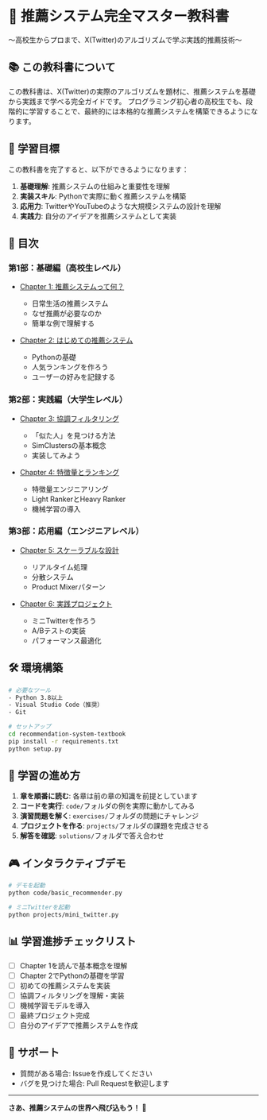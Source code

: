 # 🚀 推薦システム完全マスター教科書
〜高校生からプロまで、X(Twitter)のアルゴリズムで学ぶ実践的推薦技術〜

## 📚 この教科書について

この教科書は、X(Twitter)の実際のアルゴリズムを題材に、推薦システムを基礎から実践まで学べる完全ガイドです。
プログラミング初心者の高校生でも、段階的に学習することで、最終的には本格的な推薦システムを構築できるようになります。

## 🎯 学習目標

この教科書を完了すると、以下ができるようになります：

1. **基礎理解**: 推薦システムの仕組みと重要性を理解
2. **実装スキル**: Pythonで実際に動く推薦システムを構築
3. **応用力**: TwitterやYouTubeのような大規模システムの設計を理解
4. **実践力**: 自分のアイデアを推薦システムとして実装

## 📖 目次

### 第1部：基礎編（高校生レベル）
- [Chapter 1: 推薦システムって何？](chapters/chapter01_introduction.md)
  - 日常生活の推薦システム
  - なぜ推薦が必要なのか
  - 簡単な例で理解する

- [Chapter 2: はじめての推薦システム](chapters/chapter02_first_recommender.md)
  - Pythonの基礎
  - 人気ランキングを作ろう
  - ユーザーの好みを記録する

### 第2部：実践編（大学生レベル）
- [Chapter 3: 協調フィルタリング](chapters/chapter03_collaborative_filtering.md)
  - 「似た人」を見つける方法
  - SimClustersの基本概念
  - 実装してみよう

- [Chapter 4: 特徴量とランキング](chapters/chapter04_features_ranking.md)
  - 特徴量エンジニアリング
  - Light RankerとHeavy Ranker
  - 機械学習の導入

### 第3部：応用編（エンジニアレベル）
- [Chapter 5: スケーラブルな設計](chapters/chapter05_scalable_design.md)
  - リアルタイム処理
  - 分散システム
  - Product Mixerパターン

- [Chapter 6: 実践プロジェクト](chapters/chapter06_final_project.md)
  - ミニTwitterを作ろう
  - A/Bテストの実装
  - パフォーマンス最適化

## 🛠 環境構築

```bash
# 必要なツール
- Python 3.8以上
- Visual Studio Code（推奨）
- Git

# セットアップ
cd recommendation-system-textbook
pip install -r requirements.txt
python setup.py
```

## 📝 学習の進め方

1. **章を順番に読む**: 各章は前の章の知識を前提としています
2. **コードを実行**: `code/`フォルダの例を実際に動かしてみる
3. **演習問題を解く**: `exercises/`フォルダの問題にチャレンジ
4. **プロジェクトを作る**: `projects/`フォルダの課題を完成させる
5. **解答を確認**: `solutions/`フォルダで答え合わせ

## 🎮 インタラクティブデモ

```bash
# デモを起動
python code/basic_recommender.py

# ミニTwitterを起動
python projects/mini_twitter.py
```

## 📊 学習進捗チェックリスト

- [ ] Chapter 1を読んで基本概念を理解
- [ ] Chapter 2でPythonの基礎を学習
- [ ] 初めての推薦システムを実装
- [ ] 協調フィルタリングを理解・実装
- [ ] 機械学習モデルを導入
- [ ] 最終プロジェクト完成
- [ ] 自分のアイデアで推薦システムを作成

## 🤝 サポート

- 質問がある場合: Issueを作成してください
- バグを見つけた場合: Pull Requestを歓迎します

---

**さあ、推薦システムの世界へ飛び込もう！** 🚀